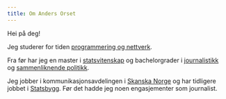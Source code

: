 ```yaml
---
title: Om Anders Orset
---
```


Hei på deg!

Jeg studerer for tiden <a href="http://www.uio.no/studier/program/inf-pro/">programmering og nettverk</a>.

Fra før har jeg en master i <a href="http://www.uio.no/studier/program/statsvitenskap-master/">statsvitenskap</a> og bachelorgrader i <a href="http://www.hivolda.no/hivolda/om-hogskulen/avdelingar/mediefag-1/avdeling-for-mediefag/journalistikk">journalistikk</a> og <a href="http://www.uib.no/studieprogram/BASV-SAPO">sammenliknende politikk</a>.

Jeg jobber i kommunikasjonsavdelingen i <a href="http://www.skanska.no">Skanska Norge</a> og har tidligere jobbet i <a href="http://www.statsbygg.no">Statsbygg</a>. Før det hadde jeg noen engasjementer som journalist.
